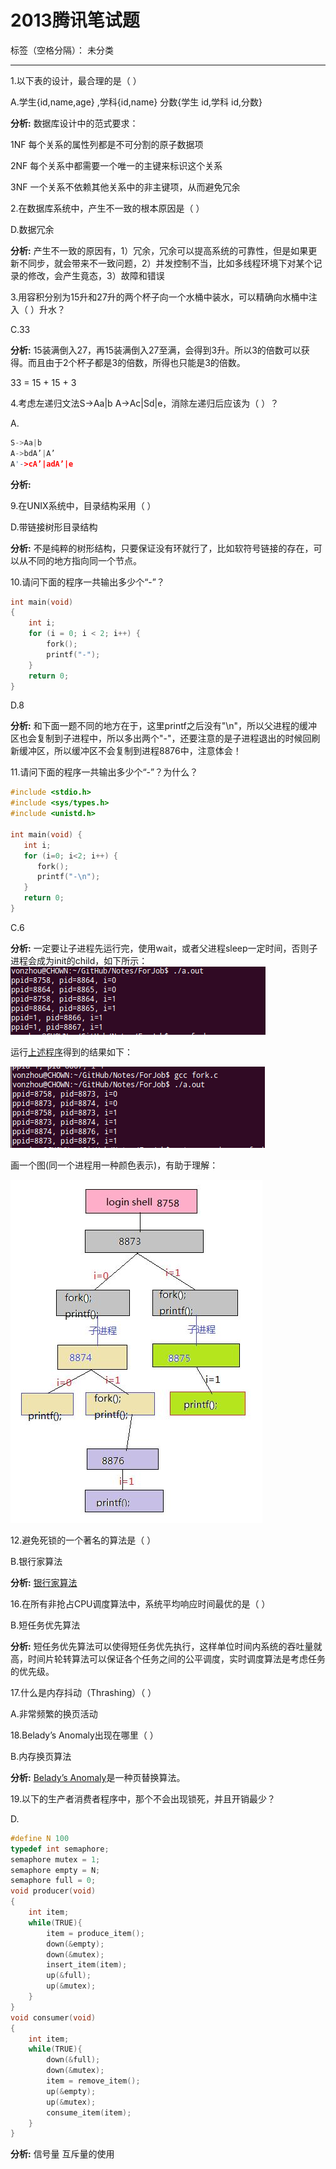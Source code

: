 # 2013腾讯笔试题

标签（空格分隔）： 未分类

---

1.以下表的设计，最合理的是（ ）

A.学生{id,name,age} ,学科{id,name} 分数{学生 id,学科 id,分数}

**分析:** 数据库设计中的范式要求：

1NF 每个关系的属性列都是不可分割的原子数据项

2NF 每个关系中都需要一个唯一的主键来标识这个关系

3NF 一个关系不依赖其他关系中的非主键项，从而避免冗余

2.在数据库系统中，产生不一致的根本原因是（ ）

D.数据冗余

**分析:** 产生不一致的原因有，1）冗余，冗余可以提高系统的可靠性，但是如果更新不同步，就会带来不一致问题，2）并发控制不当，比如多线程环境下对某个记录的修改，会产生竟态，3）故障和错误

3.用容积分别为15升和27升的两个杯子向一个水桶中装水，可以精确向水桶中注入（ ）升水？

C.33

**分析:** 15装满倒入27，再15装满倒入27至满，会得到3升。所以3的倍数可以获得。而且由于2个杯子都是3的倍数，所得也只能是3的倍数。

33 = 15 + 15 + 3

4.考虑左递归文法S->Aa|b A->Ac|Sd|e，消除左递归后应该为（ ）？

A.
```C
S->Aa|b			
A->bdA’|A’			  
A'->cA’|adA’|e
```
**分析:** 

9.在UNIX系统中，目录结构采用（ ）

D.带链接树形目录结构

**分析:** 不是纯粹的树形结构，只要保证没有环就行了，比如软符号链接的存在，可以从不同的地方指向同一个节点。

10.请问下面的程序一共输出多少个“-”？
```C
int main(void)
{
    int i;
    for (i = 0; i < 2; i++) { 
        fork(); 
        printf("-"); 
    } 
    return 0; 
} 
```
D.8

**分析:** 和下面一题不同的地方在于，这里printf之后没有"\n"，所以父进程的缓冲区也会复制到子进程中，所以多出两个"-"，还要注意的是子进程退出的时候回刷新缓冲区，所以缓冲区不会复制到进程8876中，注意体会！

11.请问下面的程序一共输出多少个“-”？为什么？
```C
#include <stdio.h>
#include <sys/types.h>
#include <unistd.h>
 
int main(void) {
   int i;
   for (i=0; i<2; i++) {
      fork();
      printf("-\n");
   }
   return 0;
}
```
C.6

**分析:** 一定要让子进程先运行完，使用wait，或者父进程sleep一定时间，否则子进程会成为init的child，如下所示：
![--](fork-1.png)

运行[上述程序](fork.c)得到的结果如下：

![--](fork-2.png)

画一个图(同一个进程用一种颜色表示)，有助于理解：

![--](fork-relation.jpg)

12.避免死锁的一个著名的算法是（ ）

B.银行家算法

**分析:** [银行家算法](https://zh.wikipedia.org/wiki/%E9%93%B6%E8%A1%8C%E5%AE%B6%E7%AE%97%E6%B3%95)

16.在所有非抢占CPU调度算法中，系统平均响应时间最优的是（ ）

B.短任务优先算法

**分析:** 短任务优先算法可以使得短任务优先执行，这样单位时间内系统的吞吐量就高，时间片轮转算法可以保证各个任务之间的公平调度，实时调度算法是考虑任务的优先级。

17.什么是内存抖动（Thrashing）（ ）

A.非常频繁的换页活动

18.Belady’s Anomaly出现在哪里（ ）

B.内存换页算法

**分析:** [Belady’s Anomaly](https://en.wikipedia.org/wiki/B%C3%A9l%C3%A1dy%27s_anomaly)是一种页替换算法。

19.以下的生产者消费者程序中，那个不会出现锁死，并且开销最少？

D.
```C
#define N 100
typedef int semaphore;
semaphore mutex = 1;
semaphore empty = N;
semaphore full = 0;
void producer(void)
{
    int item;
    while(TRUE){
        item = produce_item();
        down(&empty);
        down(&mutex);
        insert_item(item);
        up(&full);
        up(&mutex);
    }
}
void consumer(void)
{
    int item;
    while(TRUE){
        down(&full);
        down(&mutex);
        item = remove_item();
        up(&empty);
        up(&mutex);
        consume_item(item);
    }
}
```
**分析:** 信号量 互斥量的使用

